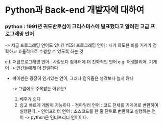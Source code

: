 # Python과 Back-end 개발자에 대하여
### python : 1991년 귀도반로섬이 크리스마스에 발표했다고 알려진 고급 프로그래밍 언어

 -> 저급 프로그래밍 언어도 있나? YES!
프로그래밍 언어 : 내가 의도한 바를 기계가 정확하고 효율적으로 수행할 수 있도록 하는 것

c.f. 저급프로그래밍 언어 : 사람보다 컴퓨터에 더 친화적인 언어 e.g. 어셈블리어, 기계어 -> 인간들에게 더 친밀하다
- 파이썬은 굉장히 인기있는 언어, 그러나 점유율은 생각보다 높지 않다

  -> 그럼에도 주목받는 이유는?
    1. 배우기 쉽다
    2. 쉽고 빠르게 개발이 가능하다
      - 컴파일러 언어 : 코드 전체를 기계어로 변환하여 실행한다.
      - 인터프리터 언어 : 소스코드를 한 줄 단위로 변환하고 실행하는 언어 -> python은 인터프리터 언어이다.
